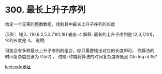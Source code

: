 # 300. 最长上升子序列

给定一个无需的整数数组，找到其中最长上升子序列的长度

示例：
输入: [10,9,2,5,3,7,101,18]
输出: 4
解释: 最长的上升子序列是 [2,3,7,101]，它的长度是 4。
说明:

可能会有多种最长上升子序列的组合，你只需要输出对应的长度即可。
你算法的时间复杂度应该为 O(n2) 。
进阶: 你能将算法的时间复杂度降低到 O(n log n) 吗?

[leetcode地址](https://leetcode-cn.com/problems/longest-increasing-subsequence/)
